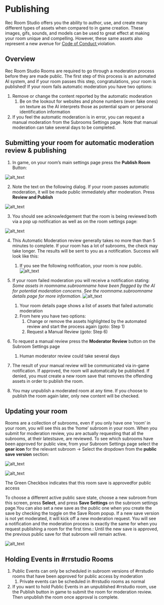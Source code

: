   
# Publishing

Rec Room Studio offers you the ability to author, use, and create many different types of assets when compared to in game creation. These images, gifs, sounds, and models can be used to great effect at making your room unique and compelling. However, these same assets also represent a new avenue for [Code of Conduct ](https://recroom.com/ccoc)violation. 


## Overview

Rec Room Studio Rooms are required to go through a moderation process before they are made public. The first step of this process is an automated AI system, and if your room passes this step, congratulations, your room is published! If your room fails automatic moderation you have two options:



1. Remove or change the content reported by the automatic moderation
    1. Be on the lookout for websites and phone numbers (even fake ones) on texture as the AI interprets those as potential spam or personal identification information
2. If you feel the automatic moderation is in error, you can request a manual moderation from the Subrooms Settings page. Note that manual moderation can take several days to be completed. 


## Submitting your room for automatic moderation review & publishing



1. In game, on your room’s main settings page press the **Publish Room** Button:
   
![alt_text](/img/publishing-publishroombutton.png "image_tooltip")

2. Note the text on the following dialog. If your room passes automatic moderation, it will be made public immediately after moderation. Press **Review and Publish**

![alt_text](/img/publishing-reviewandpublishbutton.png "image_tooltip")

3. You should see acknowledgement that the room is being reviewed both via a pop up notification as well as on the room settings page:

![alt_text](/img/publishing-moderationpopup.png "image_tooltip")

4. This Automatic Moderation review generally takes no more than than 5 minutes to complete. If your room has a lot of subrooms, the check may take longer. The results will be sent to you as a notification. Success will look like this:
   1. If you see the following notification, your room is now public. 
![alt_text](/img/publishing-moderationnotification.png "image_tooltip")

5. If your room failed moderation you will receive a notification stating: _Some assets in roomname.subroomname have been flagged by the AI for potential moderation concerns. See the roomname.subroomname details page for more information_. 
![alt_text](/img/publishing-roomwarning.png "image_tooltip")
   1. Your room details page shows a list of assets that failed automatic moderation
   1. From here you have two options: 
      1. Change or remove the assets highlighted by the automated review and start the process again (goto: Step 1)
      2. Request a Manual Review (goto: Step 6)
6. To request a manual review press the **Moderator Review** button on the Subroom Settings page
   1. Human moderator review could take several days 
7. The result of your manual review will be communicated via in-game notification. If approved, the room will automatically be published. If denied, you must create a new room save that removes the offending assets in order to publish the room.
8. You may unpublish a moderated room at any time. If you choose to publish the room again later, only new content will be checked.


## Updating your room

Rooms are a collection of subrooms, even if you only have one ‘room’ in your room, you will see this as the ‘home’ subroom in your room. When you submit for moderation review, you are actually requesting that all the subrooms, at their latestsave, are reviewed. To see which subrooms have been approved for public view, from your Subroom Settings page select the **gear icon** for the relevant subroom -> Select the dropdown from the **public save version** section:




![alt_text](/img/publishing-roomsaveselection.png "image_tooltip")





![alt_text](/img/publishing-roomsavecheckbox.png "image_tooltip")


The Green Checkbox indicates that this room save is approvedfor public access

To choose a different active public save state, choose a new subroom from this screen, press **Select**, and press **Save Settings** on the subroom settings page.You can also set a new save as the public one when you create the save by checking the toggle on the Save Room popup. If a new save version is not yet moderated, it will kick off a new moderation request. You will see a notification and the moderation process is exactly the same for when you request publishing a room for the first time.: Until the new save is approved, the previous public save for that subroom will remain active.



![alt_text](/img/publishing-roomsavepublishpopup.png "image_tooltip")



## Holding Events in #rrstudio Rooms



1. Public Events can only be scheduled in subroom versions of #rrstudio rooms that have been approved for public access by moderation
    1. Private events can be scheduled in #rrstudio rooms as normal
2. If you want to hold Public Events in an unpublished #rrstudio room, use the Publish button in game to submit the room for moderation review. Then unpublish the room once approval is complete.
